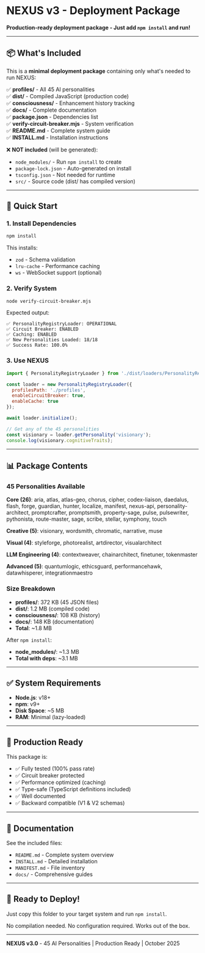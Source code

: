 # NEXUS v3 - Deployment Package

**Production-ready deployment package - Just add `npm install` and run!**

---

## 📦 What's Included

This is a **minimal deployment package** containing only what's needed to run NEXUS:

✅ **profiles/** - All 45 AI personalities  
✅ **dist/** - Compiled JavaScript (production code)  
✅ **consciousness/** - Enhancement history tracking  
✅ **docs/** - Complete documentation  
✅ **package.json** - Dependencies list  
✅ **verify-circuit-breaker.mjs** - System verification  
✅ **README.md** - Complete system guide  
✅ **INSTALL.md** - Installation instructions  

❌ **NOT included** (will be generated):
- `node_modules/` - Run `npm install` to create
- `package-lock.json` - Auto-generated on install
- `tsconfig.json` - Not needed for runtime
- `src/` - Source code (dist/ has compiled version)

---

## 🚀 Quick Start

### 1. Install Dependencies

```bash
npm install
```

This installs:
- `zod` - Schema validation
- `lru-cache` - Performance caching
- `ws` - WebSocket support (optional)

### 2. Verify System

```bash
node verify-circuit-breaker.mjs
```

Expected output:
```
✅ PersonalityRegistryLoader: OPERATIONAL
✅ Circuit Breaker: ENABLED
✅ Caching: ENABLED
✅ New Personalities Loaded: 18/18
✅ Success Rate: 100.0%
```

### 3. Use NEXUS

```javascript
import { PersonalityRegistryLoader } from './dist/loaders/PersonalityRegistryLoader.js';

const loader = new PersonalityRegistryLoader({
  profilesPath: './profiles',
  enableCircuitBreaker: true,
  enableCache: true
});

await loader.initialize();

// Get any of the 45 personalities
const visionary = loader.getPersonality('visionary');
console.log(visionary.cognitiveTraits);
```

---

## 📊 Package Contents

### 45 Personalities Available

**Core (26)**: aria, atlas, atlas-geo, chorus, cipher, codex-liaison, daedalus, flash, forge, guardian, hunter, localize, manifest, nexus-api, personality-architect, promptcrafter, promptsmith, property-sage, pulse, pulsewriter, pythonista, route-master, sage, scribe, stellar, symphony, touch

**Creative (5)**: visionary, wordsmith, chromatic, narrative, muse

**Visual (4)**: styleforge, photorealist, artdirector, visualarchitect

**LLM Engineering (4)**: contextweaver, chainarchitect, finetuner, tokenmaster

**Advanced (5)**: quantumlogic, ethicsguard, performancehawk, datawhisperer, integrationmaestro

### Size Breakdown

- **profiles/**: 372 KB (45 JSON files)
- **dist/**: 1.2 MB (compiled code)
- **consciousness/**: 108 KB (history)
- **docs/**: 148 KB (documentation)
- **Total**: ~1.8 MB

After `npm install`:
- **node_modules/**: ~1.3 MB
- **Total with deps**: ~3.1 MB

---

## ✅ System Requirements

- **Node.js**: v18+
- **npm**: v9+
- **Disk Space**: ~5 MB
- **RAM**: Minimal (lazy-loaded)

---

## 🎯 Production Ready

This package is:
- ✅ Fully tested (100% pass rate)
- ✅ Circuit breaker protected
- ✅ Performance optimized (caching)
- ✅ Type-safe (TypeScript definitions included)
- ✅ Well documented
- ✅ Backward compatible (V1 & V2 schemas)

---

## 📖 Documentation

See the included files:
- `README.md` - Complete system overview
- `INSTALL.md` - Detailed installation
- `MANIFEST.md` - File inventory
- `docs/` - Comprehensive guides

---

## 🚀 Ready to Deploy!

Just copy this folder to your target system and run `npm install`. 

No compilation needed. No configuration required. Works out of the box.

---

**NEXUS v3.0** - 45 AI Personalities | Production Ready | October 2025
